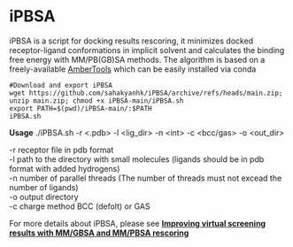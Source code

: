 # iPBSA

iPBSA is a script for docking results rescoring, it minimizes docked receptor-ligand conformations in implicit solvent and calculates the binding free energy with MM/PB(GB)SA methods. The algorithm is based on a freely-available [AmberTools](https://ambermd.org/AmberTools.php) which can be easily installed via conda  

```console
#Download and export iPBSA
wget https://github.com/sahakyanhk/iPBSA/archive/refs/heads/main.zip; unzip main.zip; chmod +x iPBSA-main/iPBSA.sh
export PATH=$(pwd)/iPBSA-main/:$PATH
iPBSA.sh
```

**Usage** ./iPBSA.sh -r <.pdb> -l <lig_dir>  -n <int\> -c <bcc/gas> -o <out_dir>  
	
-r receptor file in pdb format  
-l path to the directory with small molecules (ligands should be in pdb format with added hydrogens)  
-n number of parallel threads (The number of threads must not excead the number of ligands)  
-o output directory  
-c charge method BCC (defolt) or GAS  

For more details about iPBSA, please see [**Improving virtual screening results with MM/GBSA and MM/PBSA rescoring**](https://link.springer.com/article/10.1007/s10822-021-00389-3)  
